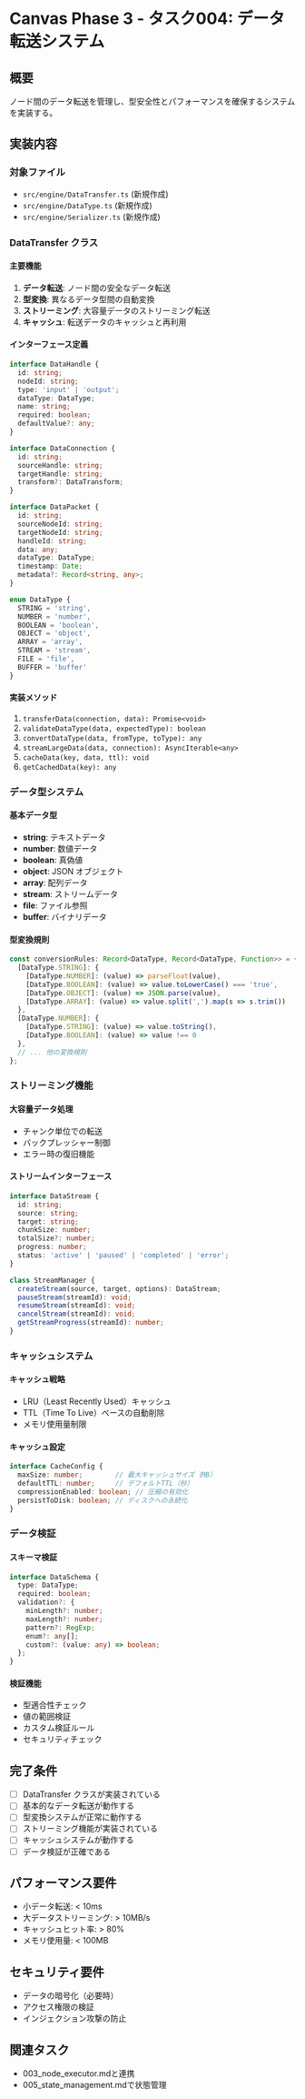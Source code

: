 # Canvas Phase 3 - タスク004: データ転送システム

## 概要
ノード間のデータ転送を管理し、型安全性とパフォーマンスを確保するシステムを実装する。

## 実装内容

### 対象ファイル
- `src/engine/DataTransfer.ts` (新規作成)
- `src/engine/DataType.ts` (新規作成)
- `src/engine/Serializer.ts` (新規作成)

### DataTransfer クラス

#### 主要機能
1. **データ転送**: ノード間の安全なデータ転送
2. **型変換**: 異なるデータ型間の自動変換
3. **ストリーミング**: 大容量データのストリーミング転送
4. **キャッシュ**: 転送データのキャッシュと再利用

#### インターフェース定義
```typescript
interface DataHandle {
  id: string;
  nodeId: string;
  type: 'input' | 'output';
  dataType: DataType;
  name: string;
  required: boolean;
  defaultValue?: any;
}

interface DataConnection {
  id: string;
  sourceHandle: string;
  targetHandle: string;
  transform?: DataTransform;
}

interface DataPacket {
  id: string;
  sourceNodeId: string;
  targetNodeId: string;
  handleId: string;
  data: any;
  dataType: DataType;
  timestamp: Date;
  metadata?: Record<string, any>;
}

enum DataType {
  STRING = 'string',
  NUMBER = 'number',
  BOOLEAN = 'boolean',
  OBJECT = 'object',
  ARRAY = 'array',
  STREAM = 'stream',
  FILE = 'file',
  BUFFER = 'buffer'
}
```

#### 実装メソッド
1. `transferData(connection, data): Promise<void>`
2. `validateDataType(data, expectedType): boolean`
3. `convertDataType(data, fromType, toType): any`
4. `streamLargeData(data, connection): AsyncIterable<any>`
5. `cacheData(key, data, ttl): void`
6. `getCachedData(key): any`

### データ型システム

#### 基本データ型
- **string**: テキストデータ
- **number**: 数値データ
- **boolean**: 真偽値
- **object**: JSON オブジェクト
- **array**: 配列データ
- **stream**: ストリームデータ
- **file**: ファイル参照
- **buffer**: バイナリデータ

#### 型変換規則
```typescript
const conversionRules: Record<DataType, Record<DataType, Function>> = {
  [DataType.STRING]: {
    [DataType.NUMBER]: (value) => parseFloat(value),
    [DataType.BOOLEAN]: (value) => value.toLowerCase() === 'true',
    [DataType.OBJECT]: (value) => JSON.parse(value),
    [DataType.ARRAY]: (value) => value.split(',').map(s => s.trim())
  },
  [DataType.NUMBER]: {
    [DataType.STRING]: (value) => value.toString(),
    [DataType.BOOLEAN]: (value) => value !== 0
  },
  // ... 他の変換規則
};
```

### ストリーミング機能

#### 大容量データ処理
- チャンク単位での転送
- バックプレッシャー制御
- エラー時の復旧機能

#### ストリームインターフェース
```typescript
interface DataStream {
  id: string;
  source: string;
  target: string;
  chunkSize: number;
  totalSize?: number;
  progress: number;
  status: 'active' | 'paused' | 'completed' | 'error';
}

class StreamManager {
  createStream(source, target, options): DataStream;
  pauseStream(streamId): void;
  resumeStream(streamId): void;
  cancelStream(streamId): void;
  getStreamProgress(streamId): number;
}
```

### キャッシュシステム

#### キャッシュ戦略
- LRU（Least Recently Used）キャッシュ
- TTL（Time To Live）ベースの自動削除
- メモリ使用量制限

#### キャッシュ設定
```typescript
interface CacheConfig {
  maxSize: number;        // 最大キャッシュサイズ（MB）
  defaultTTL: number;     // デフォルトTTL（秒）
  compressionEnabled: boolean; // 圧縮の有効化
  persistToDisk: boolean; // ディスクへの永続化
}
```

### データ検証

#### スキーマ検証
```typescript
interface DataSchema {
  type: DataType;
  required: boolean;
  validation?: {
    minLength?: number;
    maxLength?: number;
    pattern?: RegExp;
    enum?: any[];
    custom?: (value: any) => boolean;
  };
}
```

#### 検証機能
- 型適合性チェック
- 値の範囲検証
- カスタム検証ルール
- セキュリティチェック

## 完了条件
- [ ] DataTransfer クラスが実装されている
- [ ] 基本的なデータ転送が動作する
- [ ] 型変換システムが正常に動作する
- [ ] ストリーミング機能が実装されている
- [ ] キャッシュシステムが動作する
- [ ] データ検証が正確である

## パフォーマンス要件
- 小データ転送: < 10ms
- 大データストリーミング: > 10MB/s
- キャッシュヒット率: > 80%
- メモリ使用量: < 100MB

## セキュリティ要件
- データの暗号化（必要時）
- アクセス権限の検証
- インジェクション攻撃の防止

## 関連タスク
- 003_node_executor.mdと連携
- 005_state_management.mdで状態管理